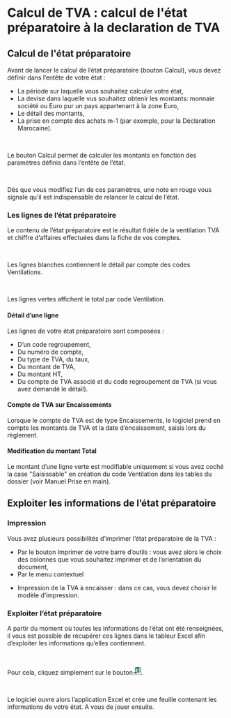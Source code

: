 # Calcul de TVA : calcul de l'état préparatoire à la declaration de TVA



## Calcul de l'état préparatoire


Avant de lancer le calcul de l’état préparatoire (bouton Calcul), vous 
 devez définir dans l’entête de votre état :


* La période sur 
 laquelle vous souhaitez calculer votre état,
* La devise dans 
 laquelle vus souhaitez obtenir les montants: monnaie société ou Euro 
 pur un pays appartenant à la zone Euro,
* Le détail des montants,
* La prise en compte 
 des achats m-1 (par exemple, pour la Déclaration Marocaine).


 


Le bouton Calcul permet de calculer les montants en fonction des paramètres 
 définis dans l’entête de l’état.


 


Dès que vous modifiez l’un de ces paramètres, une note en rouge vous 
 signale qu’il est indispensable de relancer le calcul de l’état.


### Les lignes de l’état préparatoire


Le contenu de l’état préparatoire est le résultat fidèle de la ventilation 
 TVA et chiffre d’affaires effectuées dans la fiche de vos comptes.


 


Les lignes blanches contiennent le détail par compte des codes Ventilations.


 


Les lignes vertes affichent le total par code Ventilation.


#### Détail d’une ligne


Les lignes de votre état préparatoire sont composées :


* D’un code regroupement,
* Du numéro de compte,
* Du type de TVA, 
 du taux,
* Du montant de TVA,
* Du montant HT,
* Du compte de TVA 
 associé et du code regroupement de TVA (si vous avez demandé le détail).


#### Compte de TVA sur Encaissements


Lorsque le compte de TVA est de type Encaissements, le logiciel prend 
 en compte les montants de TVA et la date d’encaissement, saisis lors du 
 règlement.


#### Modification du montant Total


Le montant d’une ligne verte est modifiable uniquement si vous avez 
 coché la case "Saisissable" en création du code Ventilation 
 dans les tables du dossier (voir Manuel Prise en main).


## Exploiter les informations de l’état préparatoire


### Impression


Vous avez plusieurs possibilités d’imprimer l’état préparatoire de la 
 TVA :


* Par le bouton Imprimer 
 de votre barre d’outils : vous avez alors le choix des colonnes que 
 vous souhaitez imprimer et de l’orientation du document,
* Par le menu contextuel 
 + Impression de la TVA à encaisser : dans ce cas, vous devez choisir 
 le modèle d’impression.


### Exploiter l’état préparatoire


A partir du moment où toutes les informations de l’état ont été renseignées, 
 il vous est possible de récupérer ces lignes dans le tableur Excel afin 
 d’exploiter les informations qu’elles contiennent.


 


Pour cela, cliquez simplement sur le bouton![image\ebx_1372208758.gif](img/ExporterExcel.gif "image\ebx_1372208758.gif").


 


Le logiciel ouvre alors l’application Excel et crée une feuille contenant 
 les informations de votre état. A vous de jouer ensuite.


 

